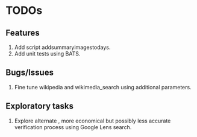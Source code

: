# TODOs

## Features

1. Add script addsummaryimagestodays.
1. Add unit tests using BATS.

## Bugs/Issues

1. Fine tune wikipedia and wikimedia_search using additional parameters.

## Exploratory tasks

1. Explore alternate , more economical but possibly less accurate verification process using Google Lens search.
